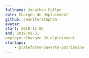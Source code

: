 ```yaml
---
fullname: Jonathan Fallon
role: Chargée de déploiement
github: JenniferStephan
avatar: 
start: 2018-11-06
end: 2019-01-31
employer:Chargée de déploiement
startups:
    - plateforme-ouverte-patrimoine
---
```

